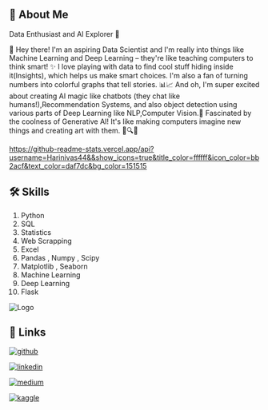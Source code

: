 
## 🚀 About Me
Data Enthusiast and AI Explorer 🌟

👋 Hey there! I'm an aspiring Data Scientist and I'm really into things like Machine Learning and Deep Learning – they're like teaching computers to think smart! ✨ I love playing with data to find cool stuff hiding inside it(Insights), which helps us make smart choices. I'm also a fan of turning numbers into colorful graphs that tell stories. 📊📈 And oh, I'm super excited about creating AI magic like chatbots (they chat like humans!),Recommendation Systems, and also object detection using various parts of Deep Learning like NLP,Computer Vision.🌟
Fascinated by the coolness of Generative AI! It's like making computers imagine new things and creating art with them. 🌟🔍🎨

https://github-readme-stats.vercel.app/api?username=Harinivas44&&show_icons=true&title_color=ffffff&icon_color=bb2acf&text_color=daf7dc&bg_color=151515


## 🛠 Skills
1. Python
2. SQL
3. Statistics
4. Web Scrapping
5. Excel
6. Pandas , Numpy , Scipy
7. Matplotlib , Seaborn
8. Machine Learning
9. Deep Learning
10. Flask





![Logo](https://i.ibb.co/NyTDxcZ/Data-cloud.png)
## 🔗 Links
[![github](https://img.shields.io/badge/GITHUB-000?style=for-the-badge&logo=github&logoColor=white)](https://github.com/Harinivas44)

[![linkedin](https://img.shields.io/badge/linkedin-0A66C2?style=for-the-badge&logo=linkedin&logoColor=white)](https://www.linkedin.com/in/harinivas-sn-8013b1192/)

[![medium](https://img.shields.io/badge/medium-000?style=for-the-badge&logo=medium&logoColor=white)](https://medium.com/@harinivas278)

[![kaggle](https://img.shields.io/badge/kaggle-0A66C2?style=for-the-badge&logo=kaggle&logoColor=white)](https://www.kaggle.com/harinivassn)
